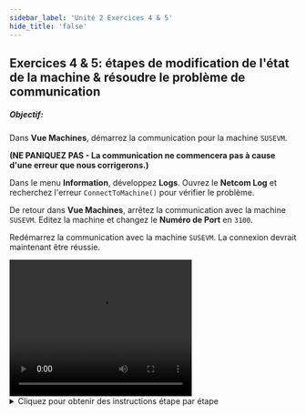 ```yaml
---
sidebar_label: 'Unité 2 Exercices 4 & 5'
hide_title: 'false'
---
```


## Exercices 4 & 5: étapes de modification de l'état de la machine & résoudre le problème de communication


##### Objectif:

Dans **Vue Machines**, démarrez la communication pour la machine ```SUSEVM```.

**(NE PANIQUEZ PAS - La communication ne commencera pas à cause d'une erreur que nous corrigerons.)**

Dans le menu **Information**, développez **Logs**. Ouvrez le **Netcom Log** et recherchez l'erreur ```ConnectToMachine()``` pour vérifier le problème.

De retour dans **Vue Machines**, arrêtez la communication avec la machine ```SUSEVM```. Editez la machine et changez le **Numéro de Port** en ```3100```.

Redémarrez la communication avec la machine ```SUSEVM```. La connexion devrait maintenant être réussie.


<div>
<video width="320" height="240" controls>
  <source src="videobasic/U2E4and5.mp4" type="video/mp4"></source>
Your browser does not support the video tag.
</video>
</div>

<details>

<summary>Cliquez pour obtenir des instructions étape par étape</summary>

### Exercice 4

1. Dans le menu Operations, double-cliquez sur **Vue Machines**.
2. Cliquez avec le bouton droit sur la machine **SUSEVM** et sélectionnez **Démarrer Communication**.
    * Un clic gauche sur la machine actualisera la communication.
3. Appuyez sur **F5** pour actualiser le statut de la communication. 

:::note Remarque
Pas de panique ! Cela ne communiquera pas.
:::

### Exercice 5

1. Assurez-vous que l'onglet **Vue Machines** est ouvert.
2. Dans le menu Informations, développez **Logs**.
3. Double-cliquez sur **Netcom Log**.
4. Une fenêtre pop-up apparaîtra affichant une vue en mise à jour automatique de la log SMANetcom.log
5. Recherchez cette entrée dans le fichier Log :

```
ConnectToMachine() – Exception happens at machine [SUSEVM]: A connection attempt failed because the connected party did not properly respond after a period of time, or established connection failed because the connected host has failed to respond [[IP ADDRESS:PORT]]
```

6. Dans l'onglet Vue Machines, cliquez avec le bouton droit sur la machine SUSEVM et sélectionnez **Interrompre Communication**.
7. Toujours sous l'onglet Vue Machines, cliquez avec le bouton droit sur la machine SUSEVM et sélectionnez **Editer Machine**.
8. Dans l'onglet Machines, modifiez le Numéro de Port en ```3100```.
9. Cliquez sur le bouton **Sauvegarder**.
10. Fermez l'onglet Machines.
11. De retour à l'onglet Vue Machines, cliquez avec le bouton droit de la souris sur la machine SUSEVM et sélectionnez **Démarrer Communication**.
12. Rafraîchissez l'écran. La machine SUSEVM doit communiquer.
13. Fermez l'onglet SMANetCom.log et l'onglet Vue Machines

</details>
